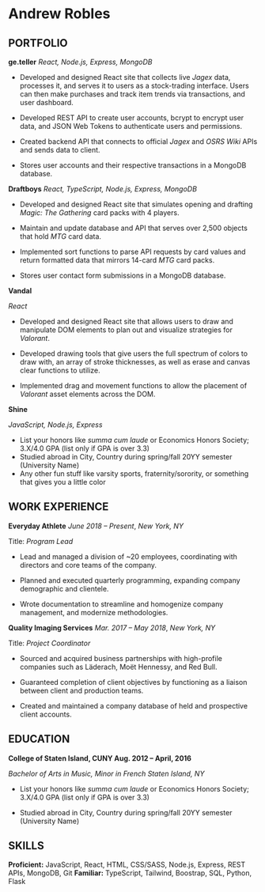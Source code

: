 # Andrew Robles
## PORTFOLIO

**ge.teller**
_React, Node.js, Express, MongoDB_

- Developed and designed React site that collects live _Jagex_ data, processes it, and serves it to users as a stock-trading  interface. Users can then make purchases and track item trends via transactions, and user dashboard.

- Developed REST API to create user accounts, bcrypt to encrypt user data, and JSON Web Tokens to authenticate users and permissions.

- Created backend API that connects to official _Jagex_ and _OSRS Wiki_ APIs and sends data to client.

- Stores user accounts and their respective transactions in a MongoDB database.

**Draftboys**
_React, TypeScript, Node.js, Express, MongoDB_

- Developed and designed React site that simulates opening and drafting _Magic: The Gathering_ card packs with 4 players.

- Maintain and update database and API that serves over 2,500 objects that hold _MTG_ card data.

- Implemented sort functions to parse API requests by card values and return formatted data that mirrors 14-card _MTG_ card packs.
- Stores user contact form submissions in a MongoDB database.

**Vandal**

_React_

- Developed and designed React site that allows users to draw and manipulate DOM elements to plan out and visualize strategies for _Valorant_.

- Developed drawing tools that give users the full spectrum of colors to draw with, an array of stroke thicknesses, as well as erase and canvas clear functions to utilize.

- Implemented drag and movement functions to allow the placement of _Valorant_ asset elements across the DOM.

**Shine**

_JavaScript, Node.js, Express_

- List your honors like _summa cum laude_ or Economics Honors Society; 3.X/4.0 GPA (list only if GPA is over 3.3)
- Studied abroad in City, Country during spring/fall 20YY  semester (University Name)
- Any other fun stuff like varsity sports, fraternity/sorority, or something that gives you a little color

## WORK EXPERIENCE

**Everyday Athlete** 
_June 2018 – Present_, _New York, NY_

Title: _Program Lead_  

- Lead and managed a division of ~20 employees, coordinating with directors and core teams of the company.

- Planned and executed quarterly programming, expanding company demographic and clientele.

- Wrote documentation to streamline and homogenize company management, and modernize methodologies.

**Quality Imaging Services**
_Mar. 2017 – May 2018_, _New York, NY_

Title: _Project Coordinator_

- Sourced and acquired business partnerships with high-profile companies such as Läderach, Moët Hennessy, and Red Bull.

- Guaranteed completion of client objectives by functioning as a liaison between client and production teams.

- Created and maintained a company database of held and prospective client accounts.

## EDUCATION

**College of Staten Island, CUNY Aug. 2012 – April, 2016**

_Bachelor of Arts in Music, Minor in French  Staten Island, NY_

- List your honors like _summa cum laude_ or Economics Honors Society; 3.X/4.0 GPA (list only if GPA is over 3.3)

- Studied abroad in City, Country during spring/fall 20YY  semester (University Name)

## SKILLS
**Proficient:** JavaScript, React, HTML, CSS/SASS, Node.js, Express, REST APIs, MongoDB, Git
**Familiar:** TypeScript, Tailwind, Boostrap, SQL, Python, Flask
